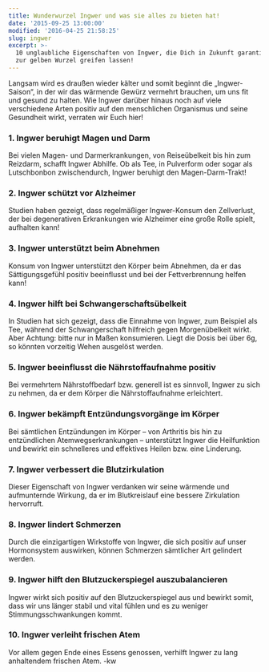 ```yaml
---
title: Wunderwurzel Ingwer und was sie alles zu bieten hat!
date: '2015-09-25 13:00:00'
modified: '2016-04-25 21:58:25'
slug: ingwer
excerpt: >-
  10 unglaubliche Eigenschaften von Ingwer, die Dich in Zukunft garantiert öfter
  zur gelben Wurzel greifen lassen!
---
```


Langsam wird es draußen wieder kälter und somit beginnt die „Ingwer-Saison“, in der wir das wärmende Gewürz vermehrt brauchen, um uns fit und gesund zu halten. Wie Ingwer darüber hinaus noch auf viele verschiedene Arten positiv auf den menschlichen Organismus und seine Gesundheit wirkt, verraten wir Euch hier!

### 1\. Ingwer beruhigt Magen und Darm

Bei vielen Magen- und Darmerkrankungen, von Reiseübelkeit bis hin zum Reizdarm, schafft Ingwer Abhilfe. Ob als Tee, in Pulverform oder sogar als Lutschbonbon zwischendurch, Ingwer beruhigt den Magen-Darm-Trakt!

### 2\. Ingwer schützt vor Alzheimer

Studien haben gezeigt, dass regelmäßiger Ingwer-Konsum den Zellverlust, der bei degenerativen Erkrankungen wie Alzheimer eine große Rolle spielt, aufhalten kann!

### 3\. Ingwer unterstützt beim Abnehmen

Konsum von Ingwer unterstützt den Körper beim Abnehmen, da er das Sättigungsgefühl positiv beeinflusst und bei der Fettverbrennung helfen kann!

### 4\. Ingwer hilft bei Schwangerschaftsübelkeit

In Studien hat sich gezeigt, dass die Einnahme von Ingwer, zum Beispiel als Tee, während der Schwangerschaft hilfreich gegen Morgenübelkeit wirkt. Aber Achtung: bitte nur in Maßen konsumieren. Liegt die Dosis bei über 6g, so könnten vorzeitig Wehen ausgelöst werden.

### 5\. Ingwer beeinflusst die Nährstoffaufnahme positiv

Bei vermehrtem Nährstoffbedarf bzw. generell ist es sinnvoll, Ingwer zu sich zu nehmen, da er dem Körper die Nährstoffaufnahme erleichtert.

### 6\. Ingwer bekämpft Entzündungsvorgänge im Körper

Bei sämtlichen Entzündungen im Körper – von Arthritis bis hin zu entzündlichen Atemwegserkrankungen – unterstützt Ingwer die Heilfunktion und bewirkt ein schnelleres und effektives Heilen bzw. eine Linderung.

### 7\. Ingwer verbessert die Blutzirkulation

Dieser Eigenschaft von Ingwer verdanken wir seine wärmende und aufmunternde Wirkung, da er im Blutkreislauf eine bessere Zirkulation hervorruft.

### 8\. Ingwer lindert Schmerzen

Durch die einzigartigen Wirkstoffe von Ingwer, die sich positiv auf unser Hormonsystem auswirken, können Schmerzen sämtlicher Art gelindert werden.

### 9\. Ingwer hilft den Blutzuckerspiegel auszubalancieren

Ingwer wirkt sich positiv auf den Blutzuckerspiegel aus und bewirkt somit, dass wir uns länger stabil und vital fühlen und es zu weniger Stimmungsschwankungen kommt.

### 10\. Ingwer verleiht frischen Atem

Vor allem gegen Ende eines Essens genossen, verhilft Ingwer zu lang anhaltendem frischen Atem. -kw
